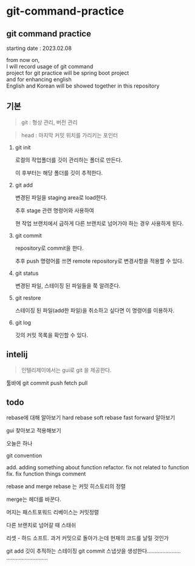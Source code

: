 # git-command-practice

## git command practice
starting date : 2023.02.08

from now on,
<br>
I will record usage of git command
<Br>
project for git practice will be spring boot project
<br>
and for enhancing english
<Br>
English and Korean will be showed together in this repository

## 기본

> git : 형상 관리, 버전 관리

> head : 마지막 커밋 위치를 가리키는 포인터

1. git init

    로컬의 작업폴더를 깃이 관리하는 폴더로 만든다.

    이 후부터는 해당 폴더를 깃이 추적한다.

2. git add

    변경된 파일을 staging area로 load한다.
    
    추후 stage 관련 명령어와 사용하여 

    현 작업 브랜치에서 급하게 다른 브랜치로 넘어가야 하는 경우 사용하게 된다.

3. git commit

    repository로 commit을 한다.

    추후 push 명령어를 쓰면 remote repository로 변경사항을 적용할 수 있다.

4. git status

    변경된 파일, 스테이징 된 파일들을 쭉 알려준다.

5. git restore

    스테이징 된 파일(add한 파일)을 취소하고 싶다면 이 명령어를 이용하자.

6. git log

    깃의 커밋 목록을 확인할 수 있다.


## intelij

> 인텔리제이에서는 gui로 git 을 제공한다.

툴바에 git 
    commit
    push
    fetch
    pull

## todo
rebase에 대해 알아보기
    hard rebase
    soft rebase
fast forward 알아보기

gui 찾아보고 적용해보기

오늘은 하나

git convention

add. adding something about function
refactor. fix not related to function
fix. fix function things
comment 

rebase and merge
rebase 는 커밋 히스토리의 정렬

merge는 헤더를 바꾼다.

머지는 패스트포워드
리베이스는 커밋정렬

다른 브랜치로 넘어갈 때 스태쉬

리셋 - 하드 소프트.
과거 커밋으로 돌아가.는데 현재의 코드를 날릴 것인가

git add  깃이 추적하는 스테이징
git commit 스냅샷을 생성한다......................
...........................